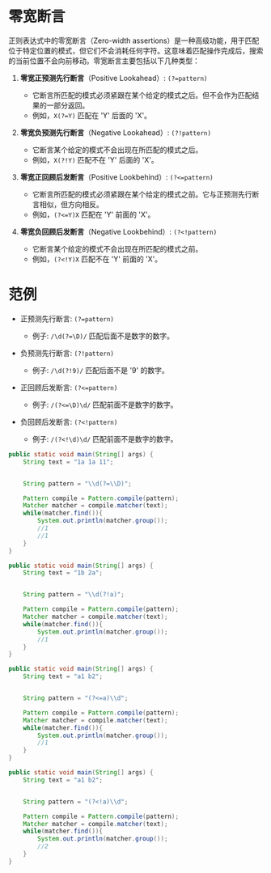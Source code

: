 # 零宽断言

正则表达式中的零宽断言（Zero-width assertions）是一种高级功能，用于匹配位于特定位置的模式，但它们不会消耗任何字符。这意味着匹配操作完成后，搜索的当前位置不会向前移动。零宽断言主要包括以下几种类型：

1. **零宽正预测先行断言**（Positive Lookahead）: `(?=pattern)`
   - 它断言所匹配的模式必须紧跟在某个给定的模式之后。但不会作为匹配结果的一部分返回。
   - 例如，`X(?=Y)` 匹配在 'Y' 后面的 'X'。

2. **零宽负预测先行断言**（Negative Lookahead）: `(?!pattern)`
   - 它断言某个给定的模式不会出现在所匹配的模式之后。
   - 例如，`X(?!Y)` 匹配不在 'Y' 后面的 'X'。

3. **零宽正回顾后发断言**（Positive Lookbehind）: `(?<=pattern)`
   - 它断言所匹配的模式必须紧跟在某个给定的模式之前。它与正预测先行断言相似，但方向相反。
   - 例如，`(?<=Y)X` 匹配在 'Y' 前面的 'X'。

4. **零宽负回顾后发断言**（Negative Lookbehind）: `(?<!pattern)`
   - 它断言某个给定的模式不会出现在所匹配的模式之前。
   - 例如，`(?<!Y)X` 匹配不在 'Y' 前面的 'X'。

# 范例

- 正预测先行断言: `(?=pattern)`
  - 例子: `/\d(?=\D)/` 匹配后面不是数字的数字。

- 负预测先行断言: `(?!pattern)`
  - 例子: `/\d(?!9)/` 匹配后面不是 '9' 的数字。

- 正回顾后发断言: `(?<=pattern)`
  - 例子: `/(?<=\D)\d/` 匹配前面不是数字的数字。

- 负回顾后发断言: `(?<!pattern)`
  - 例子: `/(?<!\d)\d/` 匹配前面不是数字的数字。

```java
public static void main(String[] args) {
    String text = "1a 1a 11";


    String pattern = "\\d(?=\\D)";

    Pattern compile = Pattern.compile(pattern);
    Matcher matcher = compile.matcher(text);
    while(matcher.find()){
        System.out.println(matcher.group());
        //1
        //1
    }
}
```

```java
public static void main(String[] args) {
    String text = "1b 2a";


    String pattern = "\\d(?!a)";

    Pattern compile = Pattern.compile(pattern);
    Matcher matcher = compile.matcher(text);
    while(matcher.find()){
        System.out.println(matcher.group());
        //1
    }
}
```

```java
public static void main(String[] args) {
    String text = "a1 b2";


    String pattern = "(?<=a)\\d";

    Pattern compile = Pattern.compile(pattern);
    Matcher matcher = compile.matcher(text);
    while(matcher.find()){
        System.out.println(matcher.group());
        //1
    }
}
```

```java
public static void main(String[] args) {
    String text = "a1 b2";


    String pattern = "(?<!a)\\d";

    Pattern compile = Pattern.compile(pattern);
    Matcher matcher = compile.matcher(text);
    while(matcher.find()){
        System.out.println(matcher.group());
        //2
    }
}
```
